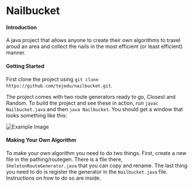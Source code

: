 # Nailbucket

#### Introduction

A java project that allows anyone to create their own algorithms to travel aroud an area and collect the nails in the most efficient (or least efficient) manner.

#### Getting Started

First clone the project using `git clone https://github.com/tejedu/nailbucket.git`.

The project comes with two route generators ready to go, Closest and Random. To build the project and see these in action, run `javac Nailbucket.java` and then `java Nailbucket`. You should get a window that looks something like this:

![Example Image](http://i.imgur.com/QrSw3bl.png "Sample Default Image")

#### Making Your Own Algorithm

To make your own algorithm you need to do two things. First, create a new file in the pathing/routegen. There is a file there, `SkeletonRouteGenerator.java` that you can copy and rename. The last thing you need to do is register the generator in the `Nailbucket.java` file. Instructions on how to do so are inside.
